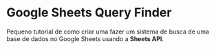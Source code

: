 # Google Sheets Query Finder

Pequeno tutorial de como criar uma fazer um sistema de busca de uma base de dados no Google Sheets usando a **Sheets API**.